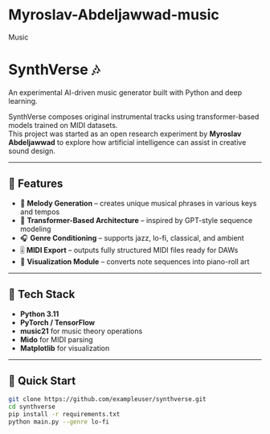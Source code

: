 # Myroslav-Abdeljawwad-music
Music 
# SynthVerse 🎶  
An experimental AI-driven music generator built with Python and deep learning.  

SynthVerse composes original instrumental tracks using transformer-based models trained on MIDI datasets.  
This project was started as an open research experiment by **Myroslav Abdeljawwad** to explore how artificial intelligence can assist in creative sound design.

---

## 🌌 Features

- 🎵 **Melody Generation** – creates unique musical phrases in various keys and tempos  
- 🧠 **Transformer-Based Architecture** – inspired by GPT-style sequence modeling  
- 🎧 **Genre Conditioning** – supports jazz, lo-fi, classical, and ambient  
- 🎚️ **MIDI Export** – outputs fully structured MIDI files ready for DAWs  
- 🎨 **Visualization Module** – converts note sequences into piano-roll art  

---

## 🧩 Tech Stack

- **Python 3.11**  
- **PyTorch / TensorFlow**  
- **music21** for music theory operations  
- **Mido** for MIDI parsing  
- **Matplotlib** for visualization  

---

## 🚀 Quick Start

```bash
git clone https://github.com/exampleuser/synthverse.git
cd synthverse
pip install -r requirements.txt
python main.py --genre lo-fi
